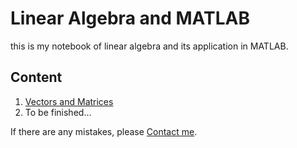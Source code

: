 # Linear Algebra and MATLAB

this is my notebook of linear algebra and its application in MATLAB.

## Content

1. [Vectors and Matrices](Vectors-and-Matrices.pdf)
2. To be finished...

If there are any mistakes, please [Contact me](mailto:imjliu@outlook.com).

